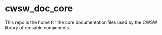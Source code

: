 # cwsw_doc_core

This repo is the home for the core documentation files used by the CWSW library of reusable components.
